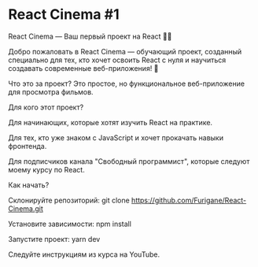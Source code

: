 # React Cinema #1

React Cinema — Ваш первый проект на React 🎥✨

Добро пожаловать в React Cinema — обучающий проект, созданный специально для тех, кто хочет освоить React с нуля и научиться создавать современные веб-приложения! 🚀

Что это за проект? Это простое, но функциональное веб-приложение для просмотра фильмов.

Для кого этот проект?

Для начинающих, которые хотят изучить React на практике.

Для тех, кто уже знаком с JavaScript и хочет прокачать навыки фронтенда.

Для подписчиков канала "Свободный программист", которые следуют моему курсу по React.

Как начать?

Склонируйте репозиторий: git clone https://github.com/Furigane/React-Cinema.git

Установите зависимости: npm install

Запустите проект: yarn dev

Следуйте инструкциям из курса на YouTube.
